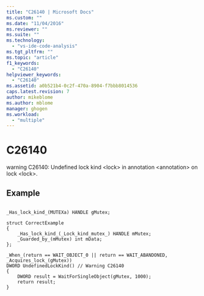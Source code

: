 ```yaml
---
title: "C26140 | Microsoft Docs"
ms.custom: ""
ms.date: "11/04/2016"
ms.reviewer: ""
ms.suite: ""
ms.technology: 
  - "vs-ide-code-analysis"
ms.tgt_pltfrm: ""
ms.topic: "article"
f1_keywords: 
  - "C26140"
helpviewer_keywords: 
  - "C26140"
ms.assetid: a0b521b4-0c2f-470a-8904-f7bbb8014536
caps.latest.revision: 7
author: mikeblome
ms.author: mblome
manager: ghogen
ms.workload: 
  - "multiple"
---
```

# C26140
warning C26140: Undefined lock kind \<lock> in annotation \<annotation> on lock \<lock>.  
  
## Example  
  
```  
  
_Has_lock_kind_(MUTEXa) HANDLE gMutex;   
  
struct CorrectExample   
{   
    _Has_lock_kind_(_Lock_kind_mutex_) HANDLE mMutex;   
    _Guarded_by_(mMutex) int mData;   
};  
  
_When_(return == WAIT_OBJECT_0 || return == WAIT_ABANDONED, _Acquires_lock_(gMutex))  
DWORD UndefinedLockKind() // Warning C26140   
{   
    DWORD result = WaitForSingleObject(gMutex, 1000);   
    return result;  
}  
  
```